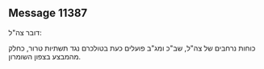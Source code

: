 ## Message 11387

דובר צה"ל:

כוחות נרחבים של צה"ל, שב"כ ומג"ב פועלים כעת בטולכרם נגד תשתיות טרור, כחלק מהמבצע בצפון השומרון.


